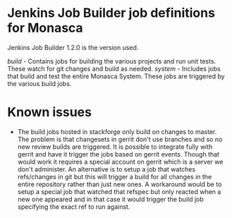 # Jenkins Job Builder job definitions for Monasca
Jenkins Job Builder 1.2.0 is the version used.

*build* - Contains jobs for building the various projects and run unit tests. These watch for git changes and build as needed.
*system* - Includes jobs that build and test the entire Monasca System. These jobs are triggered by the various build jobs.


# Known issues
- The build jobs hosted in stackforge only build on changes to master. The problem is that changesets in gerrit don't use branches and
  so no new review builds are triggered. It is possible to integrate fully with gerrit and have it trigger the jobs based on gerrit events.
  Though that would work it requires a special account on gerrit which is a server we don't administer. An alternative is to setup
  a job that watches refs/changes in git but this will trigger a build for all changes in the entire repository rather than just new ones.
  A workaround would be to setup a special job that watched that refspec but only reacted when a new one appeared and in that
  case it would trigger the build job specifying the exact ref to run against.

